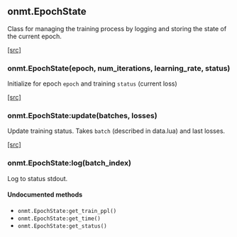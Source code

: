 <a name="onmt.EpochState.dok"></a>


## onmt.EpochState ##

 Class for managing the training process by logging and storing
  the state of the current epoch.


<a class="entityLink" href="https://github.com/opennmt/opennmt/blob/ecd46c8eee34474c91ab3606f3e19a1b9db13b22/lib/train/epoch_state.lua#L9">[src]</a>
<a name="onmt.EpochState"></a>


### onmt.EpochState(epoch, num_iterations, learning_rate, status) ###

 Initialize for epoch `epoch` and training `status` (current loss)

<a class="entityLink" href="https://github.com/opennmt/opennmt/blob/ecd46c8eee34474c91ab3606f3e19a1b9db13b22/lib/train/epoch_state.lua#L30">[src]</a>
<a name="onmt.EpochState:update"></a>


### onmt.EpochState:update(batches, losses) ###

 Update training status. Takes `batch` (described in data.lua) and last losses.

<a class="entityLink" href="https://github.com/opennmt/opennmt/blob/ecd46c8eee34474c91ab3606f3e19a1b9db13b22/lib/train/epoch_state.lua#L40">[src]</a>
<a name="onmt.EpochState:log"></a>


### onmt.EpochState:log(batch_index) ###

 Log to status stdout. 


#### Undocumented methods ####

<a name="onmt.EpochState:get_train_ppl"></a>
 * `onmt.EpochState:get_train_ppl()`
<a name="onmt.EpochState:get_time"></a>
 * `onmt.EpochState:get_time()`
<a name="onmt.EpochState:get_status"></a>
 * `onmt.EpochState:get_status()`
